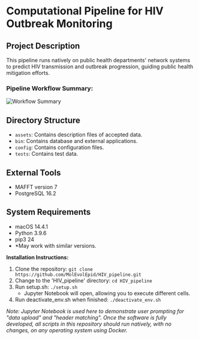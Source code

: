 # Computational Pipeline for HIV Outbreak Monitoring

## Project Description
This pipeline runs natively on public health departments' network systems to predict HIV transmission and outbreak progression, guiding public health mitigation efforts.

### Pipeline Workflow Summary:
![Workflow Summary](pipline_workflow.png)
## Directory Structure
- `assets`: Contains description files of accepted data.
- `bin`: Contains database and external applications.
- `config`: Contains configuration files.
- `tests`: Contains test data.

## External Tools
- MAFFT version 7
- PostgreSQL 16.2

## System Requirements
- macOS 14.4.1 
- Python 3.9.6
- pip3 24
- *May work with similar versions.

**Installation Instructions:**

1. Clone the repository: `git clone https://github.com/MolEvolEpid/HIV_pipeline.git`
2. Change to the 'HIV_pipeline' directory: `cd HIV_pipeline`
3. Run setup.sh: `./setup.sh`
   - Jupyter Notebook will open, allowing you to execute different cells.
4. Run deactivate_env.sh when finished: `./deactivate_env.sh`

*Note: Jupyter Notebook is used here to demonstrate user prompting for "data upload" and "header matching". Once the software is fully developed, all scripts in this repository should run natively, with no changes, on any operating system using Docker.*